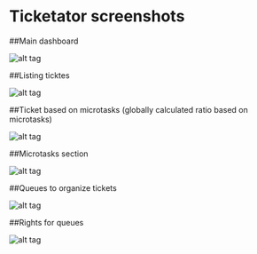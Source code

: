 # Ticketator screenshots


##Main dashboard

![alt tag](https://dl.dropboxusercontent.com/u/13983419/ticketator/dashbaord.png)


##Listing ticktes

![alt tag](https://dl.dropboxusercontent.com/u/13983419/ticketator/tickets.png)


##Ticket based on microtasks (globally calculated ratio based on microtasks)


![alt tag](https://dl.dropboxusercontent.com/u/13983419/ticketator/microtask_task.png)


##Microtasks section

![alt tag](https://dl.dropboxusercontent.com/u/13983419/ticketator/microtasks.png)

##Queues to organize tickets

![alt tag](https://dl.dropboxusercontent.com/u/13983419/ticketator/queues.png)

##Rights for queues

![alt tag](https://dl.dropboxusercontent.com/u/13983419/ticketator/rights_for_queues.png)